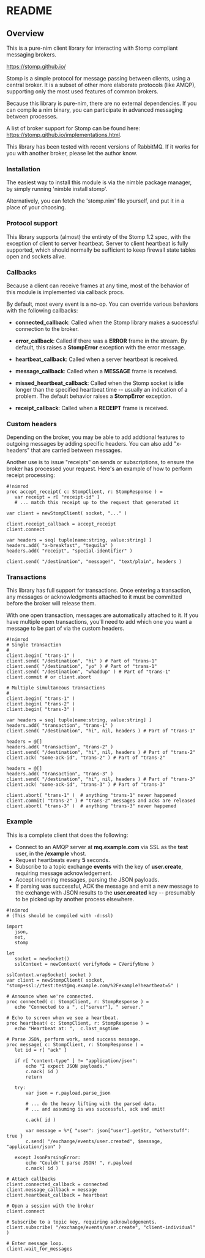 # README #

## Overview ##

This is a pure-nim client library for interacting with Stomp
compliant messaging brokers.

https://stomp.github.io/

Stomp is a simple protocol for message passing between clients, using a central
broker.  It is a subset of other more elaborate protocols (like AMQP), supporting
only the most used features of common brokers.

Because this library is pure-nim, there are no external dependencies.  If you
can compile a nim binary, you can participate in advanced messaging between processes.

A list of broker support for Stomp can be found here:
https://stomp.github.io/implementations.html.

This library has been tested with recent versions of RabbitMQ.  If it
works for you with another broker, please let the author know.

### Installation ###

The easiest way to install this module is via the nimble package manager, 
by simply running 'nimble install stomp'.

Alternatively, you can fetch the 'stomp.nim' file yourself, and put it
in a place of your choosing.


### Protocol support ###

This library supports (almost) the entirety of the Stomp 1.2 spec,
with the exception of client to server heartbeat.  Server to client
heartbeat is fully supported, which should normally be sufficient to
keep firewall state tables open and sockets alive.


### Callbacks ###

Because a client can receive frames at any time, most of the behavior
of this module is implemented via callback procs.

By default, most every event is a no-op.  You can override various
behaviors with the following callbacks:

* **connected_callback**:  Called when the Stomp library makes a successful
 connection to the broker.

* **error_callback**: Called if there was a **ERROR** frame in the stream. By default,
 this raises a **StompError** exception with the error message.

* **heartbeat_callback**: Called when a server heartbeat is received.

* **message_callback**: Called when a **MESSAGE** frame is received.

* **missed_heartbeat_callback**: Called when the Stomp socket is idle longer than
 the specified heartbeat time -- usually an indication of a problem.  The default behavior
 raises a **StompError** exception.

* **receipt_callback**: Called when a **RECEIPT** frame is received.


### Custom headers ###

Depending on the broker, you may be able to add addtional features to outgoing messages
by adding specific headers.  You can also add "x-headers" that are carried between messages.

Another use is to issue "receipts" on sends or subscriptions, to ensure the broker has
processed your request.  Here's an example of how to perform receipt processing:

```
#!nimrod
proc accept_receipt( c: StompClient, r: StompResponse ) =
   var receipt = r[ "receipt-id" ]
   # ... match this receipt up to the request that generated it

var client = newStompClient( socket, "..." )

client.receipt_callback = accept_receipt
client.connect

var headers = seq[ tuple[name:string, value:string] ]
headers.add( "x-breakfast", "tequila" )
headers.add( "receipt", "special-identifier" )

client.send( "/destination", "message!", "text/plain", headers )
```


### Transactions ###

This library has full support for transactions.  Once entering a
transaction, any messages or acknowledgments attached to it must be
committed before the broker will release them.

With one open transaction, messages are automatically attached to it.
If you have multiple open transactions, you'll need to add which one
you want a message to be part of via the custom headers.

```
#!nimrod
# Single transaction
#
client.begin( "trans-1" )
client.send( "/destination", "hi" ) # Part of "trans-1"
client.send( "/destination", "yo" ) # Part of "trans-1"
client.send( "/destination", "whaddup" ) # Part of "trans-1"
client.commit # or client.abort

# Multiple simultaneous transactions
#
client.begin( "trans-1" )
client.begin( "trans-2" )
client.begin( "trans-3" )

var headers = seq[ tuple[name:string, value:string] ]
headers.add( "transaction", "trans-1" )
client.send( "/destination", "hi", nil, headers ) # Part of "trans-1"

headers = @[]
headers.add( "transaction", "trans-2" )
client.send( "/destination", "hi", nil, headers ) # Part of "trans-2"
client.ack( "some-ack-id", "trans-2" ) # Part of "trans-2"

headers = @[]
headers.add( "transaction", "trans-3" )
client.send( "/destination", "hi", nil, headers ) # Part of "trans-3"
client.ack( "some-ack-id", "trans-3" ) # Part of "trans-3"

client.abort( "trans-1" )  # anything "trans-1" never happened
client.commit( "trans-2" ) # "trans-2" messages and acks are released
client.abort( "trans-3" )  # anything "trans-3" never happened
```

### Example ###

This is a complete client that does the following:

* Connect to an AMQP server at **mq.example.com** via SSL as the **test** user,
  in the **/example** vhost.
* Request heartbeats every **5** seconds.
* Subscribe to a topic exchange **events** with the key of **user.create**, requiring message
  acknowledgement.
* Accept incoming messages, parsing the JSON payloads.
* If parsing was successful, ACK the message and emit a new message to the exchange
  with JSON results to the **user.created** key -- presumably to be picked up by another
  process elsewhere.

```
#!nimrod
# (This should be compiled with -d:ssl)

import
   json,
   net,
   stomp

let
   socket = newSocket()
   sslContext = newContext( verifyMode = CVerifyNone )

sslContext.wrapSocket( socket )
var client = newStompClient( socket, "stomp+ssl://test:test@mq.example.com/%2Fexample?heartbeat=5" )

# Announce when we're connected.
proc connected( c: StompClient, r: StompResponse ) =
   echo "Connected to a ", c["server"], " server."

# Echo to screen when we see a heartbeat.
proc heartbeat( c: StompClient, r: StompResponse ) =
   echo "Heartbeat at: ",  c.last_msgtime

# Parse JSON, perform work, send success message.
proc message( c: StompClient, r: StompResponse ) =
   let id = r[ "ack" ]

   if r[ "content-type" ] != "application/json":
	   echo "I expect JSON payloads."
	   c.nack( id )
	   return

   try:
	   var json = r.payload.parse_json

	   # ... do the heavy lifting with the parsed data.
	   # ... and assuming is was successful, ack and emit!
	   
	   c.ack( id )

	   var message = %*{ "user": json["user"].getStr, "otherstuff": true }
	   c.send( "/exchange/events/user.created", $message, "application/json" )

   except JsonParsingError:
	   echo "Couldn't parse JSON! ", r.payload
	   c.nack( id )

# Attach callbacks
client.connected_callback = connected
client.message_callback = message
client.heartbeat_callback = heartbeat

# Open a session with the broker
client.connect

# Subscribe to a topic key, requiring acknowledgements.
client.subscribe( "/exchange/events/user.create", "client-individual" )

# Enter message loop.
client.wait_for_messages
```

